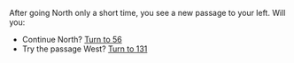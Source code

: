 After going North only a short time, you see
a new passage to your left. Will you:

- Continue North? [Turn to 56](56)
- Try the passage West? [Turn to 131](131)
